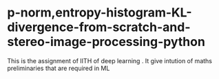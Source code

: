 # p-norm,entropy-histogram-KL-divergence-from-scratch-and-stereo-image-processing-python
This is the assignment of IITH of deep learning . It give intution of maths preliminaries that are required in ML

